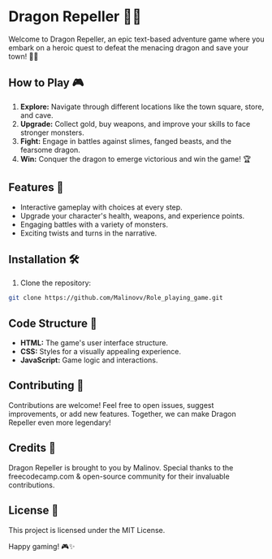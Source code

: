 # Dragon Repeller 🐉💪

Welcome to Dragon Repeller, an epic text-based adventure game where you embark on a heroic quest to defeat the menacing dragon and save your town! 🏰🔥

## How to Play 🎮

1. **Explore:** Navigate through different locations like the town square, store, and cave.
2. **Upgrade:** Collect gold, buy weapons, and improve your skills to face stronger monsters.
3. **Fight:** Engage in battles against slimes, fanged beasts, and the fearsome dragon.
4. **Win:** Conquer the dragon to emerge victorious and win the game! 🏆

## Features 🚀

- Interactive gameplay with choices at every step.
- Upgrade your character's health, weapons, and experience points.
- Engaging battles with a variety of monsters.
- Exciting twists and turns in the narrative.

## Installation 🛠️

1. Clone the repository:

```bash
git clone https://github.com/Malinovv/Role_playing_game.git
```

## Code Structure 🧱

- **HTML:** The game's user interface structure.
- **CSS:** Styles for a visually appealing experience.
- **JavaScript:** Game logic and interactions.

## Contributing 🤝

Contributions are welcome! Feel free to open issues, suggest improvements, or add new features. Together, we can make Dragon Repeller even more legendary!

## Credits 🙌

Dragon Repeller is brought to you by Malinov. Special thanks to the freecodecamp.com & open-source community for their invaluable contributions.

## License 📜

This project is licensed under the MIT License.

Happy gaming! 🎮✨

